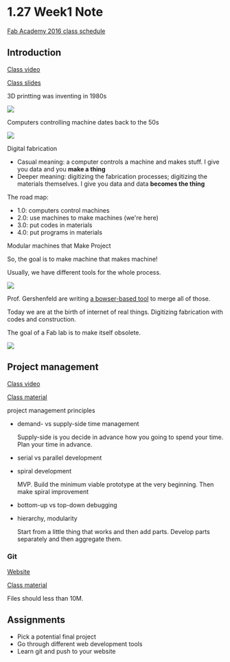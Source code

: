 # 1.27 Week1 Note

[Fab Academy 2016 class schedule](http://fabacademy.org/class-schedule-2016/)

## Introduction
[Class video](https://vimeo.com/153262283)

[Class slides](http://academy.cba.mit.edu/classes/principles_practices/index.html)

3D printting was inventing in 1980s

![](http://ng.cba.mit.edu/show/13.07.Hull.png)

Computers controlling machine dates back to the 50s

![](http://ng.cba.mit.edu/show/13.08.PopSci.png)

Digital fabrication

- Casual meaning: a computer controls a machine and makes stuff. I give you data and you **make a thing**
- Deeper meaning: digitizing the fabrication processes; digitizing the materials themselves. I give you data and data **becomes the thing**

The road map:

- 1.0: computers control machines
- 2.0: use machines to make machines (we're here)
- 3.0: put codes in materials
- 4.0: put programs in materials

Modular machines that Make Project

So, the goal is to make machine that makes machine!

Usually, we have different tools for the whole process.

![](http://ng.cba.mit.edu/show/16.01.graphs.jpg)

Prof. Gershenfeld are writing [a bowser-based tool](http://mods.cba.mit.edu/) to merge all of those.

Today we are at the birth of internet of real things. Digitizing fabrication with codes and construction.

The goal of a Fab lab is to make itself obsolete.

![](http://ng.cba.mit.edu/show/14.12.IT_LA_DF.png)

## Project management
[Class video](https://vimeo.com/153263942)

[Class material](http://academy.cba.mit.edu/classes/project_management/index.html)

project management principles

* demand- vs supply-side time management

	Supply-side is you decide in advance how you going to spend your time. Plan your time in advance.

* serial vs parallel development
* spiral development

	MVP. Build the minimum viable prototype at the very beginning. Then make spiral improvement 
 
* bottom-up vs top-down debugging

* hierarchy, modularity

	Start from a little thing that works and then add parts. Develop parts separately and then aggregate them.

### Git
[Website](http://git-scm.com/)

[Class material](http://academy.cba.mit.edu/classes/project_management/archive.html)

Files should less than 10M.

## Assignments
- Pick a potential final project
- Go through different web development tools
- Learn git and push to your website